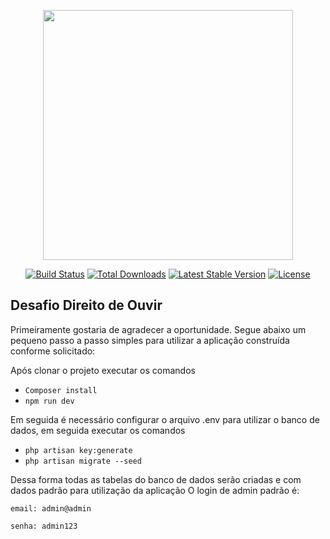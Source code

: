 <p align="center"><a href="https://laravel.com" target="_blank"><img src="https://raw.githubusercontent.com/laravel/art/master/logo-lockup/5%20SVG/2%20CMYK/1%20Full%20Color/laravel-logolockup-cmyk-red.svg" width="400"></a></p>

<p align="center">
<a href="https://travis-ci.org/laravel/framework"><img src="https://travis-ci.org/laravel/framework.svg" alt="Build Status"></a>
<a href="https://packagist.org/packages/laravel/framework"><img src="https://img.shields.io/packagist/dt/laravel/framework" alt="Total Downloads"></a>
<a href="https://packagist.org/packages/laravel/framework"><img src="https://img.shields.io/packagist/v/laravel/framework" alt="Latest Stable Version"></a>
<a href="https://packagist.org/packages/laravel/framework"><img src="https://img.shields.io/packagist/l/laravel/framework" alt="License"></a>
</p>

## Desafio Direito de Ouvir

Primeiramente gostaria de agradecer a oportunidade.
Segue abaixo um pequeno passo a passo simples para utilizar a aplicação construída conforme solicitado:

Após clonar o projeto executar os comandos
- `Composer install`
- `npm run dev`

 Em seguida é necessário configurar o arquivo .env para utilizar o banco de dados, em seguida executar os comandos  
- `php artisan key:generate`
- `php artisan migrate --seed`

Dessa forma todas as tabelas do banco de dados serão criadas e com dados padrão para utilização da aplicação
O login de admin padrão é:

`email: admin@admin`

`senha: admin123`


